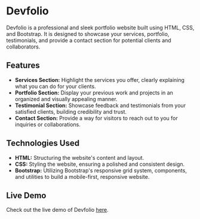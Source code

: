 # Devfolio

Devfolio is a professional and sleek portfolio website built using HTML, CSS, and Bootstrap. It is designed to showcase your services, portfolio, testimonials, and provide a contact section for potential clients and collaborators.

## Features

- **Services Section:** Highlight the services you offer, clearly explaining what you can do for your clients.
- **Portfolio Section:** Display your previous work and projects in an organized and visually appealing manner.
- **Testimonial Section:** Showcase feedback and testimonials from your satisfied clients, building credibility and trust.
- **Contact Section:** Provide a way for visitors to reach out to you for inquiries or collaborations.

## Technologies Used

- **HTML:** Structuring the website's content and layout.
- **CSS:** Styling the website, ensuring a polished and consistent design.
- **Bootstrap:** Utilizing Bootstrap's responsive grid system, components, and utilities to build a mobile-first, responsive website.

## Live Demo

Check out the live demo of Devfolio [here](https://ebtehal18.github.io/devfolio/).
